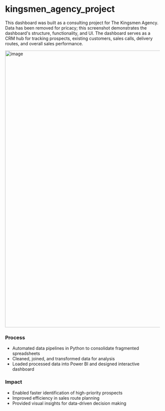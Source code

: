 # kingsmen_agency_project

This dashboard was built as a consulting project for The Kingsmen Agency.  
Data has been removed for pricacy; this screenshot demonstrates the dashboard's structure, functionality, and UI.
The dashboard serves as a CRM hub for tracking prospects, existing customers, sales calls, delivery routes, and overall sales performance.

<img width="1778" height="900" alt="image" src="https://github.com/user-attachments/assets/2eab3616-43a9-49b2-b034-7e83be91778b" />

### Process
- Automated data pipelines in Python to consolidate fragmented spreadsheets
- Cleaned, joined, and transformed data for analysis
- Loaded processed data into Power BI and designed interactive dashboard

### Impact
- Enabled faster identification of high-priority prospects  
- Improved efficiency in sales route planning  
- Provided visual insights for data-driven decision making

